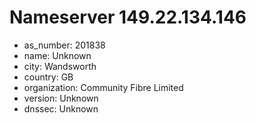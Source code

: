 # Nameserver 149.22.134.146

* as_number: 201838
* name: Unknown
* city: Wandsworth
* country: GB
* organization: Community Fibre Limited
* version: Unknown
* dnssec: Unknown
